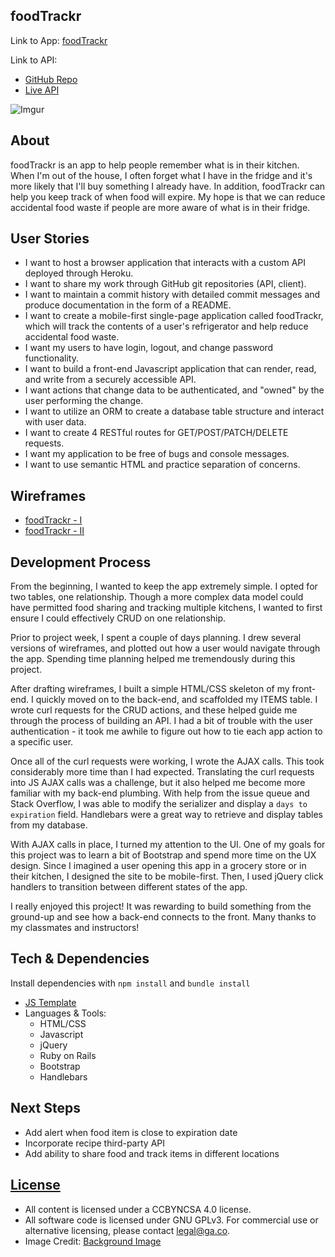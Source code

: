 ## foodTrackr
Link to App: [foodTrackr](https://narichasavanorkejoyce.github.io/food-trackr-client/)

Link to API:
- [GitHub Repo](https://github.com/narichasavanorkejoyce/food-trackr-api)
- [Live API](https://food-trackr.herokuapp.com/)

![Imgur](http://i.imgur.com/ZzUgTGj.png)

## About
foodTrackr is an app to help people remember what is in their kitchen. When I'm out of the house, I often forget what I have in the fridge and it's more likely that I'll buy something I already have. In addition, foodTrackr can help you keep track of when food will expire. My hope is that we can reduce accidental food waste if people are more aware of what is in their fridge.

## User Stories

- I want to host a browser application that interacts with a custom API deployed through Heroku.
- I want to share my work through GitHub git repositories (API, client).
- I want to maintain a commit history with detailed commit messages and produce documentation in the form of a README.
- I want to create a mobile-first single-page application called foodTrackr, which will track the contents of a user's refrigerator and help reduce accidental food waste.
- I want my users to have login, logout, and change password functionality.
- I want to build a front-end Javascript application that can render, read, and write from a securely accessible API.
- I want actions that change data to be authenticated, and "owned" by the user performing the change.
- I want to utilize an ORM to create a database table structure and interact with user data.
- I want to create 4 RESTful routes for GET/POST/PATCH/DELETE requests.
- I want my application to be free of bugs and console messages.
- I want to use semantic HTML and practice separation of concerns.

## Wireframes
- [foodTrackr - I](http://i.imgur.com/y6JB2VG.jpg)
- [foodTrackr - II](http://i.imgur.com/fSSzu65.jpg)

## Development Process

From the beginning, I wanted to keep the app extremely simple. I opted for two tables, one relationship. Though a more complex data model could have permitted food sharing and tracking multiple kitchens, I wanted to first ensure I could effectively CRUD on one relationship.

Prior to project week, I spent a couple of days planning. I drew several versions of wireframes, and plotted out how a user would navigate through the app. Spending time planning helped me tremendously during this project.

After drafting wireframes, I built a simple HTML/CSS skeleton of my front-end. I quickly moved on to the back-end, and scaffolded my ITEMS table. I wrote curl requests for the CRUD actions, and these helped guide me through the process of building an API. I had a bit of trouble with the user authentication - it took me awhile to figure out how to tie each app action to a specific user.

Once all of the curl requests were working, I wrote the AJAX calls. This took considerably more time than I had expected. Translating the curl requests into JS AJAX calls was a challenge, but it also helped me become more familiar with my back-end plumbing. With help from the issue queue and Stack Overflow, I was able to modify the serializer and display a `days to expiration` field. Handlebars were a great way to retrieve and display tables from my database.

With AJAX calls in place, I turned my attention to the UI. One of my goals for this project was to learn a bit of Bootstrap and spend more time on the UX design. Since I imagined a user opening this app in a grocery store or in their kitchen, I designed the site to be mobile-first. Then, I used jQuery click handlers to transition between different states of the app.

I really enjoyed this project! It was rewarding to build something from the ground-up and see how a back-end connects to the front. Many thanks to my classmates and instructors!

## Tech & Dependencies

Install dependencies with `npm install` and `bundle install`

- [JS Template](https://github.com/ga-wdi-boston/browser-template)
- Languages & Tools:
  - HTML/CSS
  - Javascript
  - jQuery
  - Ruby on Rails
  - Bootstrap
  - Handlebars

## Next Steps

- Add alert when food item is close to expiration date
- Incorporate recipe third-party API
- Add ability to share food and track items in different locations

## [License](LICENSE)

- All content is licensed under a CC­BY­NC­SA 4.0 license.
- All software code is licensed under GNU GPLv3. For commercial use or alternative licensing, please contact legal@ga.co.
- Image Credit: [Background Image](http://bojongourmet.com/2016/06/ricotta-and-roasted-beet-tart-with-beet-greens-pesto-gluten-free/)
